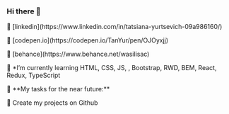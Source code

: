 ### Hi there 👋

<!--
**TanYur/TanYur** is a ✨ _special_ ✨ repository because its `README.md` (this file) appears on your GitHub profile.
Here are some ideas to get you started:
-->
<p> 🌱 [linkedin](https://www.linkedin.com/in/tatsiana-yurtsevich-09a986160/)</p>
<p> 🌱 [codepen.io](https://codepen.io/TanYur/pen/OJOyxjj)</p>
<p> 🌱 [behance](https://www.behance.net/wasilisac)</p>
<p> 🌱 *I’m currently learning HTML, CSS, JS, , Bootstrap, RWD, BEM, React, Redux, TypeScript</p>
<p> 🚧 **My tasks for the near future:**</p>
<!-- TODO-IST:START -->
<p> 🌱 Create my projects on Github</p>
<!-- TODO-IST:END -->
